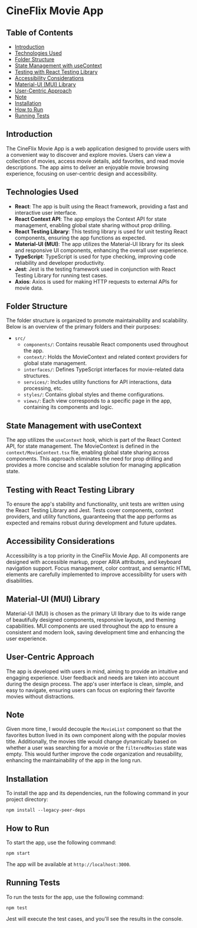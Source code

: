 # CineFlix Movie App

## Table of Contents

- [Introduction](#introduction)
- [Technologies Used](#technologies-used)
- [Folder Structure](#folder-structure)
- [State Management with useContext](#state-management-with-usecontext)
- [Testing with React Testing Library](#testing-with-react-testing-library)
- [Accessibility Considerations](#accessibility-considerations)
- [Material-UI (MUI) Library](#material-ui-mui-library)
- [User-Centric Approach](#user-centric-approach)
- [Note](#note)
- [Installation](#installation)
- [How to Run](#how-to-run)
- [Running Tests](#running-tests)

## Introduction

The CineFlix Movie App is a web application designed to provide users with a convenient way to discover and explore movies. Users can view a collection of movies, access movie details, add favorites, and read movie descriptions. The app aims to deliver an enjoyable movie browsing experience, focusing on user-centric design and accessibility.

## Technologies Used

- **React**: The app is built using the React framework, providing a fast and interactive user interface.
- **React Context API**: The app employs the Context API for state management, enabling global state sharing without prop drilling.
- **React Testing Library**: This testing library is used for unit testing React components, ensuring the app functions as expected.
- **Material-UI (MUI)**: The app utilizes the Material-UI library for its sleek and responsive UI components, enhancing the overall user experience.
- **TypeScript**: TypeScript is used for type checking, improving code reliability and developer productivity.
- **Jest**: Jest is the testing framework used in conjunction with React Testing Library for running test cases.
- **Axios**: Axios is used for making HTTP requests to external APIs for movie data.

## Folder Structure

The folder structure is organized to promote maintainability and scalability. Below is an overview of the primary folders and their purposes:

- `src/`
  - `components/`: Contains reusable React components used throughout the app.
  - `context/`: Holds the MovieContext and related context providers for global state management.
  - `interfaces/`: Defines TypeScript interfaces for movie-related data structures.
  - `services/`: Includes utility functions for API interactions, data processing, etc.
  - `styles/`: Contains global styles and theme configurations.
  - `views/`: Each view corresponds to a specific page in the app, containing its components and logic.

## State Management with useContext

The app utilizes the `useContext` hook, which is part of the React Context API, for state management. The MovieContext is defined in the `context/MovieContext.tsx` file, enabling global state sharing across components. This approach eliminates the need for prop drilling and provides a more concise and scalable solution for managing application state.

## Testing with React Testing Library

To ensure the app's stability and functionality, unit tests are written using the React Testing Library and Jest. Tests cover components, context providers, and utility functions, guaranteeing that the app performs as expected and remains robust during development and future updates.

## Accessibility Considerations

Accessibility is a top priority in the CineFlix Movie App. All components are designed with accessible markup, proper ARIA attributes, and keyboard navigation support. Focus management, color contrast, and semantic HTML elements are carefully implemented to improve accessibility for users with disabilities.

## Material-UI (MUI) Library

Material-UI (MUI) is chosen as the primary UI library due to its wide range of beautifully designed components, responsive layouts, and theming capabilities. MUI components are used throughout the app to ensure a consistent and modern look, saving development time and enhancing the user experience.

## User-Centric Approach

The app is developed with users in mind, aiming to provide an intuitive and engaging experience. User feedback and needs are taken into account during the design process. The app's user interface is clean, simple, and easy to navigate, ensuring users can focus on exploring their favorite movies without distractions.

## Note

Given more time, I would decouple the `MovieList` component so that the favorites button lived in its own component along with the popular movies title. Additionally, the movies title would change dynamically based on whether a user was searching for a movie or the `filteredMovies` state was empty. This would further improve the code organization and reusability, enhancing the maintainability of the app in the long run.

## Installation

To install the app and its dependencies, run the following command in your project directory:

`npm install --legacy-peer-deps`

## How to Run

To start the app, use the following command:

`npm start`

The app will be available at `http://localhost:3000`.

## Running Tests

To run the tests for the app, use the following command:

`npm test`

Jest will execute the test cases, and you'll see the results in the console.
